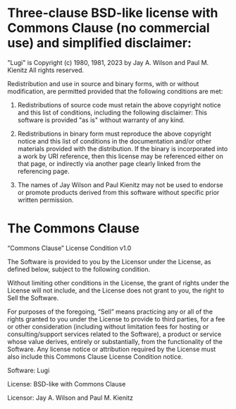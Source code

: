 # Three-clause BSD-like license with Commons Clause (no commercial use) and simplified disclaimer:

"Lugi" is Copyright (c) 1980, 1981, 2023 by Jay A. Wilson and Paul M. Kienitz
All rights reserved.

Redistribution and use in source and binary forms, with or without modification, are permitted provided that the following conditions are met:

1. Redistributions of source code must retain the above copyright notice and this list of conditions, including the following disclaimer: This software is provided "as is" without warranty of any kind.

2. Redistributions in binary form must reproduce the above copyright notice and this list of conditions in the documentation and/or other materials provided with the distribution. If the binary is incorporated into a work by URI reference, then this license may be referenced either on that page, or indirectly via another page clearly linked from the referencing page.

3. The names of Jay Wilson and Paul Kienitz may not be used to endorse or promote products derived from this software without specific prior written permission.

# The Commons Clause

“Commons Clause” License Condition v1.0

The Software is provided to you by the Licensor under the License, as defined below, subject to the following condition.

Without limiting other conditions in the License, the grant of rights under the License will not include, and the License does not grant to you, the right to Sell the Software.

For purposes of the foregoing, “Sell” means practicing any or all of the rights granted to you under the License to provide to third parties, for a fee or other consideration (including without limitation fees for hosting or consulting/support services related to the Software), a product or service whose value derives, entirely or substantially, from the functionality of the Software. Any license notice or attribution required by the License must also include this Commons Clause License Condition notice.

Software: Lugi

License: BSD-like with Commons Clause

Licensor: Jay A. Wilson and Paul M. Kienitz
